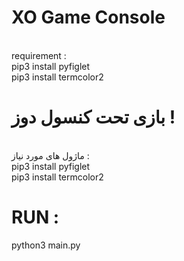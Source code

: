 # XO Game Console<br/>
<br/>
requirement :<br/>
pip3 install pyfiglet<br/>
pip3 install termcolor2<br/>

# بازی تحت کنسول دوز !<br/>
<br/>
ماژول های مورد نیاز :<br/>
pip3 install pyfiglet<br/>
pip3 install termcolor2<br/>

# RUN :<br/>
python3 main.py
